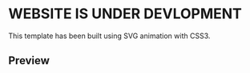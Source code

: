 # WEBSITE IS UNDER DEVLOPMENT 

This template has been built using SVG animation with CSS3.

## Preview
